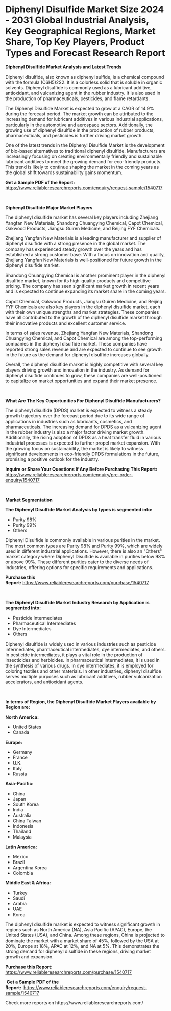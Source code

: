 <p><h1>Diphenyl Disulfide Market Size 2024 - 2031 Global Industrial Analysis, Key Geographical Regions, Market Share, Top Key Players, Product Types and Forecast Research Report</h1></p><p><strong>Diphenyl Disulfide Market Analysis and Latest Trends</strong></p>
<p><p>Diphenyl disulfide, also known as diphenyl sulfide, is a chemical compound with the formula (C6H5)2S2. It is a colorless solid that is soluble in organic solvents. Diphenyl disulfide is commonly used as a lubricant additive, antioxidant, and vulcanizing agent in the rubber industry. It is also used in the production of pharmaceuticals, pesticides, and flame retardants.</p><p>The Diphenyl Disulfide Market is expected to grow at a CAGR of 14.9% during the forecast period. The market growth can be attributed to the increasing demand for lubricant additives in various industrial applications, particularly in the automotive and aerospace sectors. Additionally, the growing use of diphenyl disulfide in the production of rubber products, pharmaceuticals, and pesticides is further driving market growth.</p><p>One of the latest trends in the Diphenyl Disulfide Market is the development of bio-based alternatives to traditional diphenyl disulfide. Manufacturers are increasingly focusing on creating environmentally friendly and sustainable lubricant additives to meet the growing demand for eco-friendly products. This trend is likely to continue shaping the market in the coming years as the global shift towards sustainability gains momentum.</p></p>
<p><strong>Get a Sample PDF of the Report:&nbsp;</strong> <a href="https://www.reliableresearchreports.com/enquiry/request-sample/1540717">https://www.reliableresearchreports.com/enquiry/request-sample/1540717</a></p>
<p>&nbsp;</p>
<p><strong>Diphenyl Disulfide Major Market Players</strong></p>
<p><p>The diphenyl disulfide market has several key players including Zhejiang Yangfan New Materials, Shandong Chuangying Chemical, Capot Chemical, Oakwood Products, Jiangsu Guiren Medicine, and Beijing FYF Chemicals. </p><p>Zhejiang Yangfan New Materials is a leading manufacturer and supplier of diphenyl disulfide with a strong presence in the global market. The company has experienced steady growth over the years and has established a strong customer base. With a focus on innovation and quality, Zhejiang Yangfan New Materials is well-positioned for future growth in the diphenyl disulfide market.</p><p>Shandong Chuangying Chemical is another prominent player in the diphenyl disulfide market, known for its high-quality products and competitive pricing. The company has seen significant market growth in recent years and is expected to continue expanding its market share in the coming years.</p><p>Capot Chemical, Oakwood Products, Jiangsu Guiren Medicine, and Beijing FYF Chemicals are also key players in the diphenyl disulfide market, each with their own unique strengths and market strategies. These companies have all contributed to the growth of the diphenyl disulfide market through their innovative products and excellent customer service.</p><p>In terms of sales revenue, Zhejiang Yangfan New Materials, Shandong Chuangying Chemical, and Capot Chemical are among the top-performing companies in the diphenyl disulfide market. These companies have reported strong sales revenue and are expected to continue to see growth in the future as the demand for diphenyl disulfide increases globally. </p><p>Overall, the diphenyl disulfide market is highly competitive with several key players driving growth and innovation in the industry. As demand for diphenyl disulfide continues to grow, these companies are well-positioned to capitalize on market opportunities and expand their market presence.</p></p>
<p>&nbsp;</p>
<p><strong>What Are The Key Opportunities For Diphenyl Disulfide Manufacturers?</strong></p>
<p><p>The diphenyl disulfide (DPDS) market is expected to witness a steady growth trajectory over the forecast period due to its wide range of applications in industries such as lubricants, cosmetics, and pharmaceuticals. The increasing demand for DPDS as a vulcanizing agent in the rubber industry is also a major factor driving market growth. Additionally, the rising adoption of DPDS as a heat transfer fluid in various industrial processes is expected to further propel market expansion. With the growing focus on sustainability, the market is likely to witness significant developments in eco-friendly DPDS formulations in the future, promising a positive outlook for the industry.</p></p>
<p><strong>Inquire or Share Your Questions If Any Before Purchasing This Report:</strong> <a href="https://www.reliableresearchreports.com/enquiry/pre-order-enquiry/1540717">https://www.reliableresearchreports.com/enquiry/pre-order-enquiry/1540717</a></p>
<p>&nbsp;</p>
<p><strong>Market Segmentation</strong></p>
<p><strong>The Diphenyl Disulfide Market Analysis by types is segmented into:</strong></p>
<p><ul><li>Purity 98%</li><li>Purity 99%</li><li>Others</li></ul></p>
<p><p>Diphenyl Disulfide is commonly available in various purities in the market. The most common types are Purity 98% and Purity 99%, which are widely used in different industrial applications. However, there is also an "Others" market category where Diphenyl Disulfide is available in purities below 98% or above 99%. These different purities cater to the diverse needs of industries, offering options for specific requirements and applications.</p></p>
<p><strong>Purchase this Report:&nbsp;</strong><a href="https://www.reliableresearchreports.com/purchase/1540717">https://www.reliableresearchreports.com/purchase/1540717</a></p>
<p>&nbsp;</p>
<p><strong>The Diphenyl Disulfide Market Industry Research by Application is segmented into:</strong></p>
<p><ul><li>Pesticide Intermediates</li><li>Pharmaceutical Intermediates</li><li>Dye Intermediates</li><li>Others</li></ul></p>
<p><p>Diphenyl disulfide is widely used in various industries such as pesticide intermediates, pharmaceutical intermediates, dye intermediates, and others. In pesticide intermediates, it plays a vital role in the production of insecticides and herbicides. In pharmaceutical intermediates, it is used in the synthesis of various drugs. In dye intermediates, it is employed for coloring textiles and other materials. In other industries, diphenyl disulfide serves multiple purposes such as lubricant additives, rubber vulcanization accelerators, and antioxidant agents.</p></p>
<p>&nbsp;</p>
<p><strong>In terms of Region, the Diphenyl Disulfide Market Players available by Region are:</strong></p>
<p>
    <p> <strong> North America: </strong>
        <ul>
            <li>United States</li>
            <li>Canada</li>
        </ul>
        </p> 
    <p> <strong> Europe: </strong>
        <ul>
            <li>Germany</li>
            <li>France</li>
            <li>U.K.</li>
            <li>Italy</li>
            <li>Russia</li>
        </ul>
        </p> 
    <p> <strong> Asia-Pacific: </strong>
        <ul>
            <li>China</li>
            <li>Japan</li>
            <li>South Korea</li>
            <li>India</li>
            <li>Australia</li>
            <li>China Taiwan</li>
            <li>Indonesia</li>
            <li>Thailand</li>
            <li>Malaysia</li>
        </ul>
        </p> 
    <p> <strong> Latin America: </strong>
        <ul>
            <li>Mexico</li>
            <li>Brazil</li>
            <li>Argentina Korea</li>
            <li>Colombia</li>
        </ul>
        </p> 
    <p> <strong> Middle East & Africa: </strong>
        <ul>
            <li>Turkey</li>
            <li>Saudi</li>
            <li>Arabia</li>
            <li>UAE</li>
            <li>Korea</li>
        </ul>
    </p>
    </p>
<p><p>The diphenyl disulfide market is expected to witness significant growth in regions such as North America (NA), Asia Pacific (APAC), Europe, the United States (USA), and China. Among these regions, China is projected to dominate the market with a market share of 45%, followed by the USA at 20%, Europe at 18%, APAC at 12%, and NA at 5%. This demonstrates the strong demand for diphenyl disulfide in these regions, driving market growth and expansion.</p></p>
<p><strong>Purchase this Report: </strong><a href="https://www.reliableresearchreports.com/purchase/1540717">https://www.reliableresearchreports.com/purchase/1540717</a></p>
<p>&nbsp;<strong>Get a Sample PDF of the Report:&nbsp;&nbsp;</strong><a href="https://www.reliableresearchreports.com/enquiry/request-sample/1540717">https://www.reliableresearchreports.com/enquiry/request-sample/1540717</a></p>
<p><strong></strong></p>
<p>Check more reports on https://www.reliableresearchreports.com/</p>